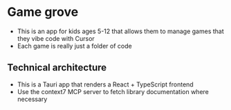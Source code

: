 # Game grove

- This is an app for kids ages 5-12 that allows them to manage games that they vibe code with Cursor
- Each game is really just a folder of code

## Technical architecture

- This is a Tauri app that renders a React + TypeScript frontend
- Use the context7 MCP server to fetch library documentation where necessary